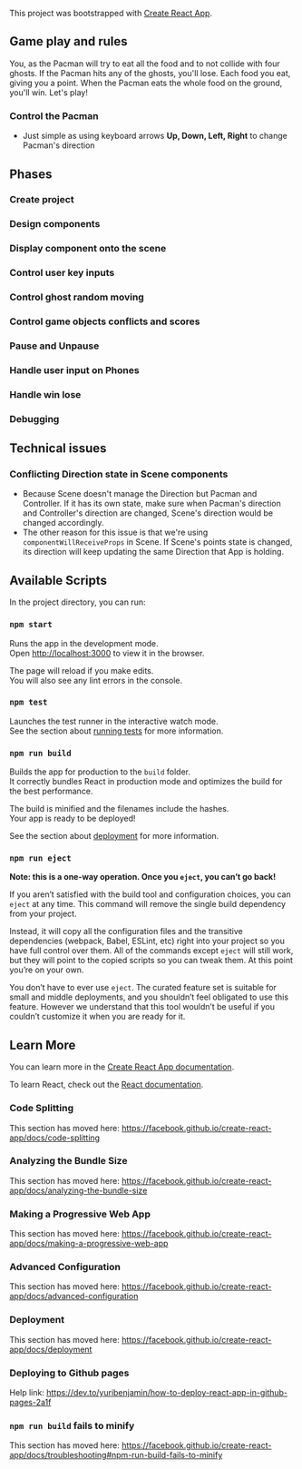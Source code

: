 This project was bootstrapped with [Create React App](https://github.com/facebook/create-react-app).

## Game play and rules
You, as the Pacman will try to eat all the food and to not collide with four ghosts. If the Pacman hits any of the ghosts, you'll lose. Each food you eat, giving you a point. When the Pacman eats the whole food on the ground, you'll win. Let's play!
### Control the Pacman
- Just simple as using keyboard arrows **Up, Down, Left, Right** to change Pacman's direction


## Phases

### Create project

### Design components

### Display component onto the scene

### Control user key inputs

### Control ghost random moving

### Control game objects conflicts and scores

### Pause and Unpause

### Handle user input on Phones

### Handle win lose

### Debugging

## Technical issues

### Conflicting Direction state in Scene components

- Because Scene doesn't manage the Direction but Pacman and Controller. If it has its own state, make sure when Pacman's direction and Controller's direction are changed, Scene's direction would be changed accordingly.
- The other reason for this issue is that we're using `componentWillReceiveProps` in Scene. If Scene's points state is changed, its direction will keep updating the same Direction that App is holding.

## Available Scripts

In the project directory, you can run:

### `npm start`

Runs the app in the development mode.<br />
Open [http://localhost:3000](http://localhost:3000) to view it in the browser.

The page will reload if you make edits.<br />
You will also see any lint errors in the console.

### `npm test`

Launches the test runner in the interactive watch mode.<br />
See the section about [running tests](https://facebook.github.io/create-react-app/docs/running-tests) for more information.

### `npm run build`

Builds the app for production to the `build` folder.<br />
It correctly bundles React in production mode and optimizes the build for the best performance.

The build is minified and the filenames include the hashes.<br />
Your app is ready to be deployed!

See the section about [deployment](https://facebook.github.io/create-react-app/docs/deployment) for more information.

### `npm run eject`

**Note: this is a one-way operation. Once you `eject`, you can’t go back!**

If you aren’t satisfied with the build tool and configuration choices, you can `eject` at any time. This command will remove the single build dependency from your project.

Instead, it will copy all the configuration files and the transitive dependencies (webpack, Babel, ESLint, etc) right into your project so you have full control over them. All of the commands except `eject` will still work, but they will point to the copied scripts so you can tweak them. At this point you’re on your own.

You don’t have to ever use `eject`. The curated feature set is suitable for small and middle deployments, and you shouldn’t feel obligated to use this feature. However we understand that this tool wouldn’t be useful if you couldn’t customize it when you are ready for it.

## Learn More

You can learn more in the [Create React App documentation](https://facebook.github.io/create-react-app/docs/getting-started).

To learn React, check out the [React documentation](https://reactjs.org/).

### Code Splitting

This section has moved here: https://facebook.github.io/create-react-app/docs/code-splitting

### Analyzing the Bundle Size

This section has moved here: https://facebook.github.io/create-react-app/docs/analyzing-the-bundle-size

### Making a Progressive Web App

This section has moved here: https://facebook.github.io/create-react-app/docs/making-a-progressive-web-app

### Advanced Configuration

This section has moved here: https://facebook.github.io/create-react-app/docs/advanced-configuration

### Deployment

This section has moved here: https://facebook.github.io/create-react-app/docs/deployment

### Deploying to Github pages

Help link: https://dev.to/yuribenjamin/how-to-deploy-react-app-in-github-pages-2a1f

### `npm run build` fails to minify

This section has moved here: https://facebook.github.io/create-react-app/docs/troubleshooting#npm-run-build-fails-to-minify
